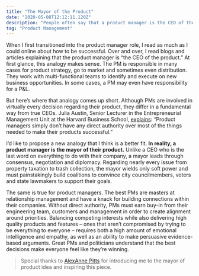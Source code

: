 ```yaml
---
title: "The Mayor of the Product"
date: "2020-05-08T12:12:11.120Z"
description: "People often say that a product manager is the CEO of the product. I’d like to propose a new analogy that I think is a better fit. In reality, a product manager is the mayor of their product."
tag: "Product Management"
---
```

When I first transitioned into the product manager role, I read as much as I could online about how to be successful. Over and over, I read blogs and articles explaining that the product manager is “the CEO of the product.” At first glance, this analogy makes sense. The PM is responsible in many cases for product strategy, go to market and sometimes even distribution. They work with multi-functional teams to identify and execute on new business opportunities. In some cases, a PM may even have responsibility for a P&L. 

But here’s where that analogy comes up short. Although PMs are involved in virtually every decision regarding their product, they differ in a fundamental way from true CEOs. Julia Austin, Senior Lecturer in the Entrepreneurial Management Unit at the Harvard Business School, <a href="https://hbr.org/2017/12/what-it-takes-to-become-a-great-product-manager">explains</a>: “Product managers simply don’t have any direct authority over most of the things needed to make their products successful.” 

I’d like to propose a new analogy that I think is a better fit. <b>In reality, a product manager is the mayor of their product.</b> Unlike a CEO who is the last word on everything to do with their company, a mayor leads through consensus, negotiation and diplomacy. Regarding nearly every issue from property taxation to trash collection, the mayor wields only soft power and must painstakingly build coalitions to convince city councilmembers, voters and state lawmakers to support their goals.

The same is true for product managers. The best PMs are masters at relationship management and have a knack for building connections within their companies. Without direct authority, PMs must earn buy-in from their engineering team, customers and management in order to create alignment around priorities. Balancing competing interests while also delivering high quality products and features – ones that aren’t compromised by trying to be everything to everyone – requires both a high amount of emotional intelligence and empathy, as well as an ability to make persuasive evidence-based arguments. Great PMs and politicians understand that the best decisions make everyone feel like they’re winning.

>Special thanks to <a href="https://www.linkedin.com/in/alexannepitts/">AlexAnne Pitts</a> for introducing me to the mayor of product idea and inspiring this piece.
